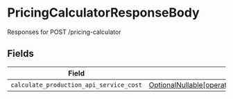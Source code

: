 # PricingCalculatorResponseBody

Responses for POST /pricing-calculator


## Fields

| Field                                                                                                                          | Type                                                                                                                           | Required                                                                                                                       | Description                                                                                                                    |
| ------------------------------------------------------------------------------------------------------------------------------ | ------------------------------------------------------------------------------------------------------------------------------ | ------------------------------------------------------------------------------------------------------------------------------ | ------------------------------------------------------------------------------------------------------------------------------ |
| `calculate_production_api_service_cost`                                                                                        | [OptionalNullable[operations.CalculateProductionAPIServiceCost]](../../models/operations/calculateproductionapiservicecost.md) | :heavy_minus_sign:                                                                                                             | N/A                                                                                                                            |